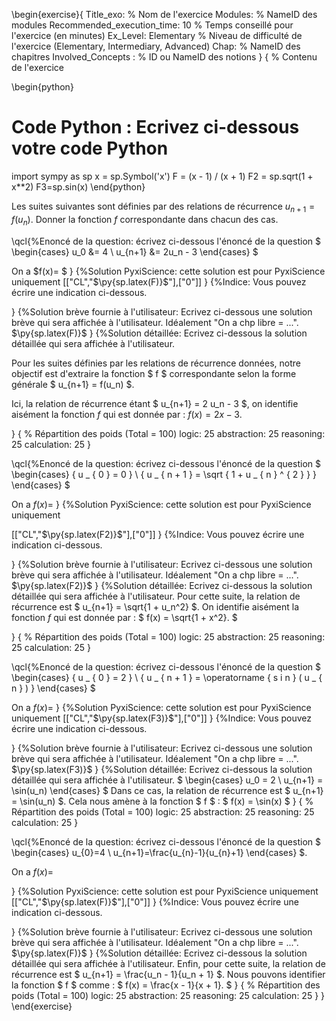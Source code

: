 \begin{exercise}{
Title_exo: % Nom de l'exercice
Modules: % NameID des modules
Recommended_execution_time: 10 % Temps conseillé pour l'exercice (en minutes)
Ex_Level: Elementary % Niveau de difficulté de l'exercice (Elementary, Intermediary, Advanced)
Chap: % NameID des chapitres
Involved_Concepts : % ID ou NameID des notions
}
{
% Contenu de l'exercice


\begin{python}
# Code Python : Ecrivez ci-dessous votre code Python
import sympy as sp
x = sp.Symbol('x')
F = (x - 1) / (x + 1)
F2 = sp.sqrt(1 + x**2)
F3=sp.sin(x)
\end{python}

Les suites suivantes sont définies par des relations de récurrence 
$u_{n+1}=f\left(u_{n}\right)$. 
Donner la fonction $f$ correspondante dans chacun des cas.


\qcl{%Enoncé de la question: écrivez ci-dessous l'énoncé de la question
$
\begin{cases}
u_0 &= 4 \\
u_{n+1} &= 2u_n - 3
\end{cases}
$

  On a $f(x)=
$
}
{%Solution PyxiScience: cette solution est pour PyxiScience uniquement
[["CL","$\py{sp.latex(F)}$"],["0"]]
}
{%Indice: Vous pouvez écrire une indication ci-dessous.

}
{%Solution brève fournie à l'utilisateur: Ecrivez ci-dessous une solution brève qui sera affichée à l'utilisateur. Idéalement "On a chp libre = ...".  
$\py{sp.latex(F)}$
}
{%Solution détaillée: Ecrivez ci-dessous la solution détaillée qui sera affichée à l'utilisateur.

Pour les suites définies par les relations de récurrence données, 
notre objectif est d'extraire la fonction $ f $ correspondante selon la forme générale 
$ u_{n+1} = f(u_n) $. 
   
Ici, la relation de récurrence étant $ u_{n+1} = 2 u_n - 3 $, on identifie aisément
la fonction $f$ qui est donnée par : 
 $f(x) = 2x - 3$.

}
{
% Répartition des poids (Total = 100)
logic: 25
abstraction: 25
reasoning: 25
calculation: 25
}

\qcl{%Enoncé de la question: écrivez ci-dessous l'énoncé de la question
$
\begin{cases}
   { u _ { 0 } = 0 } \\
   { u _ { n + 1 } = \sqrt { 1 + u _ { n } ^ { 2 } } }
\end{cases}
$

  On a $f(x)=$
}
{%Solution PyxiScience: cette solution est pour PyxiScience uniquement

 [["CL","$\py{sp.latex(F2)}$"],["0"]]
}
{%Indice: Vous pouvez écrire une indication ci-dessous.

}
{%Solution brève fournie à l'utilisateur: Ecrivez ci-dessous une solution brève qui sera affichée à l'utilisateur. Idéalement "On a chp libre = ...".  
$\py{sp.latex(F2)}$
}
{%Solution détaillée: Ecrivez ci-dessous la solution détaillée qui sera affichée à l'utilisateur.
Pour cette suite, la relation de récurrence est $ u_{n+1} = \sqrt{1 + u_n^2} $. 
On identifie aisément
la fonction $f$ qui est donnée par : 
   $
      f(x) = \sqrt{1 + x^2}.
   $
   
}
{
% Répartition des poids (Total = 100)
logic: 25
abstraction: 25
reasoning: 25
calculation: 25
}

\qcl{%Enoncé de la question: écrivez ci-dessous l'énoncé de la question
$
\begin{cases}
   { u _ { 0 } = 2 } \\
   { u _ { n + 1 } = \operatorname { s i n } ( u _ { n } ) }
\end{cases}
$

  On a $f(x)=$
}
{%Solution PyxiScience: cette solution est pour PyxiScience uniquement
[["CL","$\py{sp.latex(F3)}$"],["0"]]
}
{%Indice: Vous pouvez écrire une indication ci-dessous.

}
{%Solution brève fournie à l'utilisateur: Ecrivez ci-dessous une solution brève qui sera affichée à l'utilisateur. Idéalement "On a chp libre = ...".  
$\py{sp.latex(F3)}$
}
{%Solution détaillée: Ecrivez ci-dessous la solution détaillée qui sera affichée à l'utilisateur.
  $
      \begin{cases} 
      u_0 = 2 \\ 
      u_{n+1} = \sin(u_n) 
      \end{cases} 
   $
      Dans ce cas, la relation de récurrence est $ u_{n+1} = \sin(u_n) $. Cela nous amène à la fonction $ f $ : 
   $
      f(x) = \sin(x) 
   $
}
{
% Répartition des poids (Total = 100)
logic: 25
abstraction: 25
reasoning: 25
calculation: 25
}

\qcl{%Enoncé de la question: écrivez ci-dessous l'énoncé de la question
$
\begin{cases}
   u_{0}=4 \\
   u_{n+1}=\frac{u_{n}-1}{u_{n}+1}
\end{cases}
$.

  On a $f(x)=$

}
{%Solution PyxiScience: cette solution est pour PyxiScience uniquement
[["CL","$\py{sp.latex(F)}$"],["0"]]
}
{%Indice: Vous pouvez écrire une indication ci-dessous.

}
{%Solution brève fournie à l'utilisateur: Ecrivez ci-dessous une solution brève qui sera affichée à l'utilisateur. Idéalement "On a chp libre = ...".  
$\py{sp.latex(F)}$
}
{%Solution détaillée: Ecrivez ci-dessous la solution détaillée qui sera affichée à l'utilisateur.
      Enfin, pour cette suite, la relation de récurrence est $ u_{n+1} = \frac{u_n - 1}{u_n + 1} $. 
Nous pouvons identifier la fonction $ f $ comme : 
   $
      f(x) = \frac{x - 1}{x + 1}.
   $
}
{
% Répartition des poids (Total = 100)
logic: 25
abstraction: 25
reasoning: 25
calculation: 25
}
}
\end{exercise}

